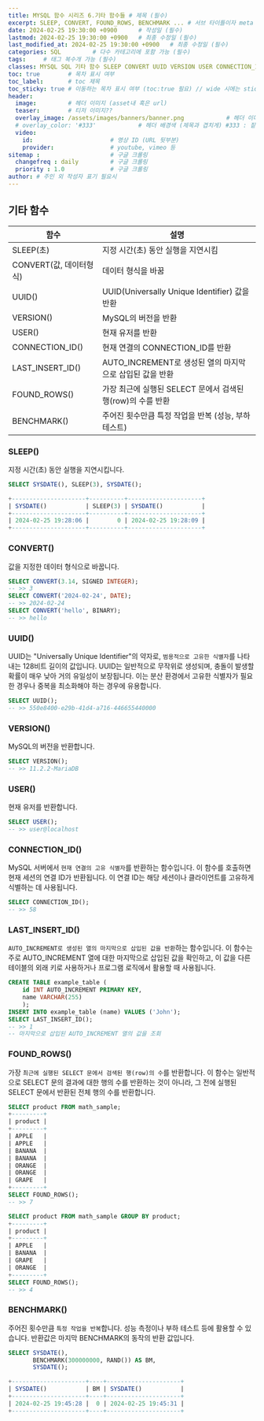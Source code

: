 ```yaml
---
title: MYSQL 함수 시리즈 6.기타 함수들 # 제목 (필수)
excerpt: SLEEP, CONVERT, FOUND_ROWS, BENCHMARK ... # 서브 타이틀이자 meta description (필수)
date: 2024-02-25 19:30:00 +0900      # 작성일 (필수)
lastmod: 2024-02-25 19:30:00 +0900   # 최종 수정일 (필수)
last_modified_at: 2024-02-25 19:30:00 +0900   # 최종 수정일 (필수)
categories: SQL         # 다수 카테고리에 포함 가능 (필수)
tags:     # 태그 복수개 가능 (필수)
classes: MYSQL SQL 기타 함수 SLEEP CONVERT UUID VERSION USER CONNECTION_ID LAST_INSERT_ID FOUND_ROWS BENCHMARK   # wide : 넓은 레이아웃 / 빈칸 : 기본 //// wide 시에는 sticky toc 불가
toc: true        # 목차 표시 여부
toc_label:       # toc 제목
toc_sticky: true # 이동하는 목차 표시 여부 (toc:true 필요) // wide 시에는 sticky toc 불가
header: 
  image:         # 헤더 이미지 (asset내 혹은 url)
  teaser:        # 티저 이미지??
  overlay_image: /assets/images/banners/banner.png            # 헤더 이미지 (제목과 겹치게)
  # overlay_color: '#333'            # 헤더 배경색 (제목과 겹치게) #333 : 짙은 회색 (필수)
  video:
    id:                      # 영상 ID (URL 뒷부분)
    provider:                # youtube, vimeo 등
sitemap :                    # 구글 크롤링
  changefreq : daily         # 구글 크롤링
  priority : 1.0             # 구글 크롤링
author: # 주인 외 작성자 표기 필요시
---
```

<!--postNo: 20240225_005-->


## 기타 함수  

| 함수 | 설명 |
| ---- | ---- |
| SLEEP(초) | 지정 시간(초) 동안 실행을 지연시킴 |
| CONVERT(값, 데이터형식) | 데이터 형식을 바꿈 |
| UUID() | UUID(Universally Unique Identifier) 값을 반환 |
| VERSION() | MySQL의 버전을 반환 |
| USER() | 현재 유저를 반환 |
| CONNECTION_ID() | 현재 연결의 CONNECTION_ID를 반환 |
| LAST_INSERT_ID() | AUTO_INCREMENT로 생성된 열의 마지막으로 삽입된 값을 반환 |
| FOUND_ROWS() | 가장 최근에 실행된 SELECT 문에서 검색된 행(row)의 수를 반환 |
| BENCHMARK() | 주어진 횟수만큼 특정 작업을 반복 (성능, 부하 테스트) |

###  SLEEP()  

지정 시간(초) 동안 실행을 지연시킵니다.  

```sql
SELECT SYSDATE(), SLEEP(3), SYSDATE();

+---------------------+----------+---------------------+
| SYSDATE()           | SLEEP(3) | SYSDATE()           |
+---------------------+----------+---------------------+
| 2024-02-25 19:28:06 |        0 | 2024-02-25 19:28:09 |
+---------------------+----------+---------------------+
```

### CONVERT()  

값을 지정한 데이터 형식으로 바꿉니다.  

```sql
SELECT CONVERT(3.14, SIGNED INTEGER);
-- >> 3
SELECT CONVERT('2024-02-24', DATE);
-- >> 2024-02-24
SELECT CONVERT('hello', BINARY);
-- >> hello
```

### UUID()  

UUID는 "Universally Unique Identifier"의 약자로, `범용적으로 고유한 식별자`를 나타내는 128비트 길이의 값입니다. UUID는 일반적으로 무작위로 생성되며, 충돌이 발생할 확률이 매우 낮아 거의 유일성이 보장됩니다. 이는 분산 환경에서 고유한 식별자가 필요한 경우나 중복을 최소화해야 하는 경우에 유용합니다.  

```sql
SELECT UUID();
-- >> 550e8400-e29b-41d4-a716-446655440000
```

### VERSION()  

MySQL의 버전을 반환합니다.  

```sql
SELECT VERSION();
-- >> 11.2.2-MariaDB
```

### USER()  

현재 유저를 반환합니다.  

```sql
SELECT USER();
-- >> user@localhost
```

### CONNECTION_ID()  

MySQL 서버에서 `현재 연결의 고유 식별자`를 반환하는 함수입니다. 이 함수를 호출하면 현재 세션의 연결 ID가 반환됩니다. 이 연결 ID는 해당 세션이나 클라이언트를 고유하게 식별하는 데 사용됩니다.  

```sql
SELECT CONNECTION_ID();
-- >> 58
```

### LAST_INSERT_ID()  

`AUTO_INCREMENT로 생성된 열의 마지막으로 삽입된 값을 반환`하는 함수입니다. 이 함수는 주로 AUTO_INCREMENT 열에 대한 마지막으로 삽입된 값을 확인하고, 이 값을 다른 테이블의 외래 키로 사용하거나 프로그램 로직에서 활용할 때 사용됩니다.  

```sql
CREATE TABLE example_table (
	id INT AUTO_INCREMENT PRIMARY KEY,
	name VARCHAR(255)
	);
INSERT INTO example_table (name) VALUES ('John');
SELECT LAST_INSERT_ID();
-- >> 1
-- 마지막으로 삽입된 AUTO_INCREMENT 열의 값을 조회 
```

### FOUND_ROWS()  

가장 `최근에 실행된 SELECT 문에서 검색된 행(row)의 수`를 반환합니다. 이 함수는 일반적으로 SELECT 문의 결과에 대한 행의 수를 반환하는 것이 아니라, 그 전에 실행된 SELECT 문에서 반환된 전체 행의 수를 반환합니다.  

```sql
SELECT product FROM math_sample;
+---------+
| product |
+---------+
| APPLE   |
| APPLE   |
| BANANA  |
| BANANA  |
| ORANGE  |
| ORANGE  |
| GRAPE   |
+---------+
SELECT FOUND_ROWS();
-- >> 7
```

```sql
SELECT product FROM math_sample GROUP BY product;
+---------+
| product |
+---------+
| APPLE   |
| BANANA  |
| GRAPE   |
| ORANGE  |
+---------+
SELECT FOUND_ROWS();
-- >> 4
```

### BENCHMARK()  

주어진 횟수만큼 `특정 작업을 반복`합니다. 성능 측정이나 부하 테스트 등에 활용할 수 있습니다. 반환값은 마지막 BENCHMARK의 동작의 반환 값입니다.  

```sql
SELECT SYSDATE(),
       BENCHMARK(300000000, RAND()) AS BM,
       SYSDATE();

+---------------------+----+---------------------+
| SYSDATE()           | BM | SYSDATE()           |
+---------------------+----+---------------------+
| 2024-02-25 19:45:28 |  0 | 2024-02-25 19:45:31 |
+---------------------+----+---------------------+
```